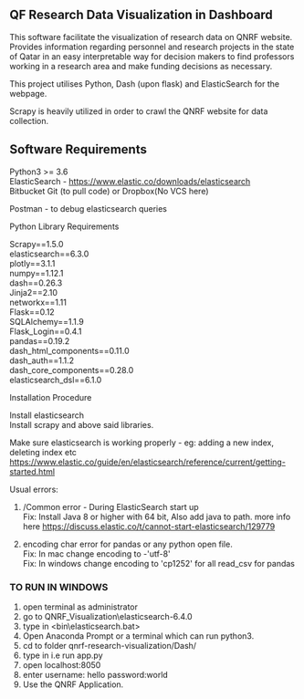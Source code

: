 ## QF Research Data Visualization in Dashboard

This software facilitate the visualization of research data on QNRF website. Provides information regarding personnel and research projects in the state of Qatar in an easy interpretable way for decision makers to find professors working in a research area and make funding decisions as necessary.

This project utilises Python, Dash (upon flask) and ElasticSearch for the webpage.

Scrapy is heavily utilized in order to crawl the QNRF website for data collection.


## Software Requirements

Python3 >= 3.6  
ElasticSearch - https://www.elastic.co/downloads/elasticsearch  
Bitbucket Git (to pull code) or Dropbox(No VCS here)  

Postman - to debug elasticsearch queries  



Python Library Requirements

Scrapy==1.5.0  
elasticsearch==6.3.0    
plotly==3.1.1  
numpy==1.12.1  
dash==0.26.3  
Jinja2==2.10  
networkx==1.11  
Flask==0.12  
SQLAlchemy==1.1.9  
Flask_Login==0.4.1  
pandas==0.19.2  
dash_html_components==0.11.0  
dash_auth==1.1.2  
dash_core_components==0.28.0  
elasticsearch_dsl==6.1.0  


Installation Procedure

Install elasticsearch  
Install scrapy and above said libraries.  

Make sure elasticsearch is working properly - eg: adding a new index, deleting index etc  
https://www.elastic.co/guide/en/elasticsearch/reference/current/getting-started.html  

Usual errors:  
1) /Common error  - During ElasticSearch start up  
Fix: Install Java 8 or higher with 64 bit,
Also add java to path.  more info here https://discuss.elastic.co/t/cannot-start-elasticsearch/129779  

2) encoding char error for pandas or any python open file.  
Fix: In mac change encoding to -'utf-8'  
Fix: In windows change encoding to 'cp1252' for all read_csv for pandas  


### TO RUN IN WINDOWS

1) open terminal as administrator
2) go to QNRF_Visualization\elasticsearch-6.4.0
3) type in <bin\elasticsearch.bat>
4) Open Anaconda Prompt or a terminal which can run python3.  
5) cd to folder qnrf-research-visualization/Dash/  
6) type in <python app.py> i.e run app.py  
8) open localhost:8050
9) enter username: hello password:world  
10) Use the QNRF Application.
